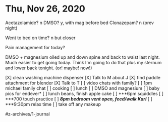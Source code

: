 # Thu, Nov 26, 2020
Acetazolamide? n
DMSO? y, with mag before bed
Clonazepam? n
(prev night)

Went to bed on time? n but closer

Pain management for today? 

DMSO + magnesium oiled up and down spine and back to waist last night. Much easier to get going today. Think I'm going to do that plus my sternum and lower back tonight. (or! maybe! now!)

[X] clean washing machine dispenser
[X] Talk to M about J
[X] find paddle attachment for blender
[X] Talk to T
[ ] video chats with family?
[ ] 1pm michael family chat
[ ] cooking
[ ] lunch
[ ] DMSO and magnesium
[ ] baby pics for endever*
[ ] lunch beans, finish apple cake
[ ] ***6pm squiddles
[ ] ***700 touch practice
[ ] ***8pm bedroom vent open, feed/walk Karl***
[ ] ***9:30pm relax time
	[ ] take off any makeup

#z-archives/1-journal